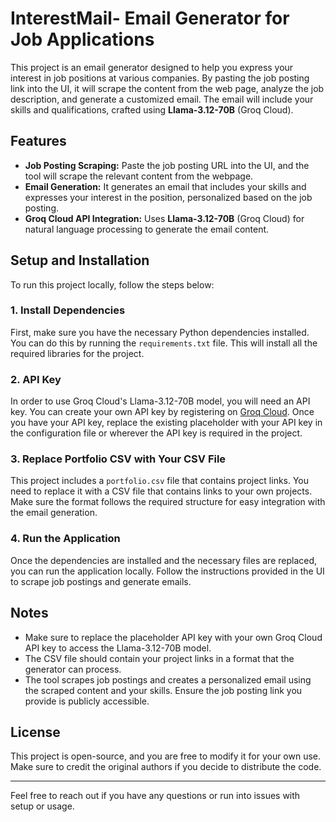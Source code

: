 # InterestMail- Email Generator for Job Applications

This project is an email generator designed to help you express your interest in job positions at various companies. 
By pasting the job posting link into the UI, it will scrape the content from the web page, analyze the job description, and generate a customized email. The email will include your skills and qualifications, crafted using **Llama-3.12-70B** (Groq Cloud).

## Features

- **Job Posting Scraping:** Paste the job posting URL into the UI, and the tool will scrape the relevant content from the webpage.
- **Email Generation:** It generates an email that includes your skills and expresses your interest in the position, personalized based on the job posting.
- **Groq Cloud API Integration:** Uses **Llama-3.12-70B** (Groq Cloud) for natural language processing to generate the email content.

## Setup and Installation

To run this project locally, follow the steps below:

### 1. Install Dependencies

First, make sure you have the necessary Python dependencies installed. You can do this by running the `requirements.txt` file. 
This will install all the required libraries for the project.

### 2. API Key

In order to use Groq Cloud's Llama-3.12-70B model, you will need an API key. 
You can create your own API key by registering on [Groq Cloud](https://groq.com/). Once you have your API key, replace the existing placeholder with your API key in the configuration file or wherever the API key is required in the project.

### 3. Replace Portfolio CSV with Your CSV File

This project includes a `portfolio.csv` file that contains project links. 
You need to replace it with a CSV file that contains links to your own projects. Make sure the format follows the required structure for easy integration with the email generation.

### 4. Run the Application

Once the dependencies are installed and the necessary files are replaced, you can run the application locally. Follow the instructions provided in the UI to scrape job postings and generate emails.


## Notes

- Make sure to replace the placeholder API key with your own Groq Cloud API key to access the Llama-3.12-70B model.
- The CSV file should contain your project links in a format that the generator can process.
- The tool scrapes job postings and creates a personalized email using the scraped content and your skills. Ensure the job posting link you provide is publicly accessible.

## License

This project is open-source, and you are free to modify it for your own use. Make sure to credit the original authors if you decide to distribute the code.

---

Feel free to reach out if you have any questions or run into issues with setup or usage.


